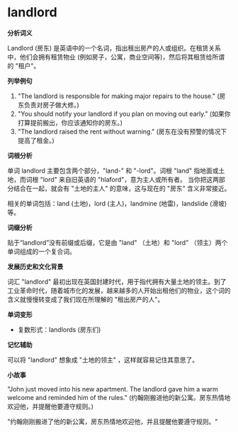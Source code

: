 # landlord

**分析词义**

  

Landlord (房东) 是英语中的一个名词，指出租出房产的人或组织。在租赁关系中，他们会拥有租赁物业 (例如房子，公寓，商业空间等)，然后将其租赁给所谓的 "租户"。

  

**列举例句**

  

1.  "The landlord is responsible for making major repairs to the house." (房东负责对房子做大修。)
2.  "You should notify your landlord if you plan on moving out early." (如果你打算提前搬出，你应该通知你的房东。)
3.  "The landlord raised the rent without warning." (房东在没有预警的情况下提高了租金。)

  

**词根分析**

  

单词 landlord 主要包含两个部分，"land-" 和 "-lord"。词根 "land" 指地面或土地，而词根 "lord" 来自旧英语的 "hlaford"，意为主人或所有者。 当你把这两部分结合在一起，就会有 "土地的主人" 的意味，这与现在的 "房东" 含义非常接近。

  

相关的单词包括：land (土地)，lord (主人)，landmine (地雷)，landslide (滑坡) 等。

  

**词缀分析**

  

贴于“landlord”没有前缀或后缀，它是由 "land" （土地）和 "lord" （领主）两个单词组成的一个复合词。

  

**发展历史和文化背景**

  

词汇 "landlord" 最初出现在英国封建时代，用于指代拥有大量土地的领主。到了工业革命时代，随着城市化的发展，越来越多的人开始出租他们的物业，这个词的含义就慢慢转变成了我们现在所理解的 "租出房产的人"。

  

**单词变形**

  

*   复数形式：landlords (房东们)

  

**记忆辅助**

  

可以将 "landlord" 想象成 "土地的领主" ，这样就容易记住其意思了。

  

**小故事**

  

"John just moved into his new apartment. The landlord gave him a warm welcome and reminded him of the rules." (约翰刚搬进他的新公寓。房东热情地欢迎他，并提醒他要遵守规则。)

  

"约翰刚刚搬进了他的新公寓，房东热情地欢迎他，并且提醒他要遵守规则。"
